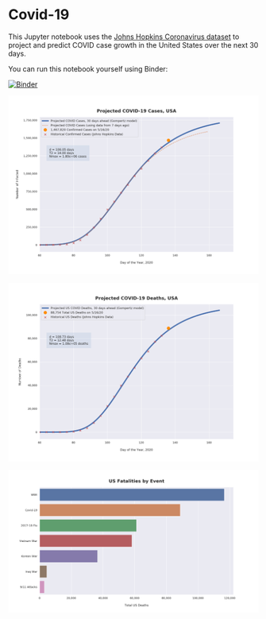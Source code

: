 # Covid-19

This Jupyter notebook uses the [Johns Hopkins Coronavirus dataset](https://github.com/CSSEGISandData/COVID-19/blob/master/README.md) to project and predict COVID case growth in the United States over the next 30 days.

You can run this notebook yourself using Binder:

[![Binder](https://mybinder.org/badge_logo.svg)](https://mybinder.org/v2/gh/bws428/covid-19/master?filepath=covid-projections.nbconvert.ipynb)

![Projected Cases plot](https://raw.githubusercontent.com/bws428/covid-19/master/charts/covid-5.16.20.png)

![Projected Deaths plot](https://raw.githubusercontent.com/bws428/covid-19/master/charts/covid-deaths-5.16.20.png)

![Casualties plot](https://raw.githubusercontent.com/bws428/covid-19/master/charts/casualties.png)

